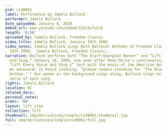 ```yaml
---
pid: vid0061
label: Performance by Jamela Bullock
performer: Jamela Bullock
date_uploaded: January 4, 2010
embed_url: www.youtube.com/embed/Va1Lkz7uCrE
length: '6:58'
uploaded_by: Jamela Bullock, Freedom Classic
video_title: Jamela Bullock, January 18th 2009
video_notes: Jamela Bullock sings Both National Anthems at Freedom Classic January
  18th 2009.  Jamela Bullock, Freedom Classic,
narrative: Bullock performs both “The Start-Spangled Banner” and “Lift Every Voice
  and Sing,” January 18, 2009, one year after Rene Marie's controversial fusing of
  “Lift Every Voice and Sing's” text with the music of the American National Anthem.
  An announcer is heard intoning, “please remain standing for ‘The Black National
  Anthem.’'" One woman in the background sings along. Bullock sings only the first
  verse of each song.
rights: Jamela Bullock
location: NC
related_docs: 
personal_notes: 
order: '60'
layout: lift_item
collection: lift
thumbnail: img/derivatives/simple/vid0061/thumbnail.jpg
full: img/derivatives/simple/vid0061/full.jpg
---
```

